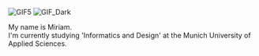 ![GIF5](https://github.com/user-attachments/assets/7b37ccaf-f62b-43de-bb97-baf60fec1835#gh-light-mode-only)
![GIF_Dark](https://github.com/user-attachments/assets/f83299ed-3147-4609-a7b2-6483b6766daa#gh-dark-mode-only)



My name is Miriam. <br />
I'm currently studying 'Informatics and Design' at the Munich University of Applied Sciences.

<!--
**miriamab/miriamab** is a ✨ _special_ ✨ repository because its `README.md` (this file) appears on your GitHub profile.

Here are some ideas to get you started:

- 🔭 I’m currently working on ...
- 🌱 I’m currently learning ...
- 👯 I’m looking to collaborate on ...
- 🤔 I’m looking for help with ...
- 💬 Ask me about ...
- 📫 How to reach me: ...
- 😄 Pronouns: ...
- ⚡ Fun fact: ...
-->
